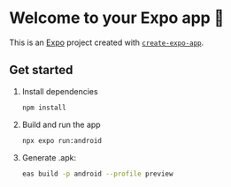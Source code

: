 # Welcome to your Expo app 👋

This is an [Expo](https://expo.dev) project created with [`create-expo-app`](https://www.npmjs.com/package/create-expo-app).

## Get started

1. Install dependencies

   ```bash
   npm install
   ```

2. Build and run the app

   ```bash
   npx expo run:android
   ```

3. Generate .apk:
   
      ```bash
      eas build -p android --profile preview
      ```
